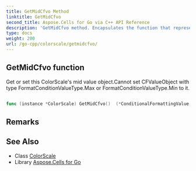 ```yaml
---
title: GetMidCfvo Method 
linktitle: GetMidCfvo
second_title: Aspose.Cells for Go via C++ API Reference
description: 'GetMidCfvo method. Encapsulates the function that represents getmidcfvo in Go.'
type: docs
weight: 200
url: /go-cpp/colorscale/getmidcfvo/
---
```


## GetMidCfvo function

Get or set this ColorScale's mid value object.Cannot set CFValueObject with type FormatConditionValueType.Max or FormatConditionValueType.Min to it.

```go

func (instance *ColorScale) GetMidCfvo()  (*ConditionalFormattingValue,  error) 

```

## Remarks


## See Also

* Class [ColorScale](../)
* Library [Aspose.Cells for Go](../../)
